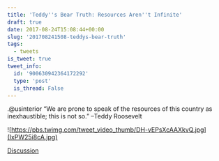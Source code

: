 ```yaml
---
title: 'Teddy''s Bear Truth: Resources Aren''t Infinite'
draft: true
date: 2017-08-24T15:08:44+00:00
slug: '201708241508-teddys-bear-truth'
tags:
  - tweets
is_tweet: true
tweet_info:
  id: '900630942364172292'
  type: 'post'
  is_thread: False
---
```




.@usinterior “We are prone to speak of the resources of this country as inexhaustible; this is not so.” –Teddy Roosevelt 

![https://pbs.twimg.com/tweet_video_thumb/DH-vEPsXcAAXkvQ.jpg](IxPW25i8cA.jpg)

[Discussion](https://x.com/sytelus/status/900630942364172292)
